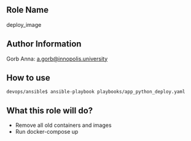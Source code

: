 ## Role Name
deploy_image

## Author Information
Gorb Anna: a.gorb@innopolis.university

## How to use
```
devops/ansible$ ansible-playbook playbooks/app_python_deploy.yaml
```

## What this role will do?
- Remove all old containers and images
- Run docker-compose up
